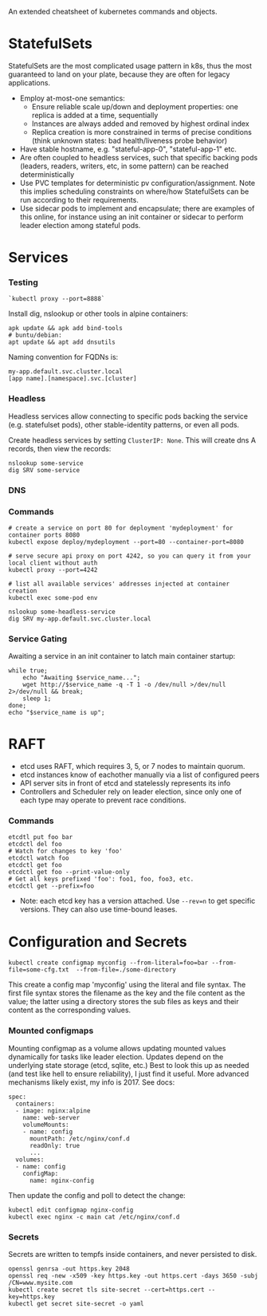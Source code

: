 An extended cheatsheet of kubernetes commands and objects.




# StatefulSets

StatefulSets are the most complicated usage pattern in k8s, thus the most guaranteed to land on your plate, because they are often for legacy applications.
* Employ at-most-one semantics:
	* Ensure reliable scale up/down and deployment properties: one replica is added at a time, sequentially
	* Instances are always added and removed by highest ordinal index
	* Replica creation is more constrained in terms of precise conditions (think unknown states: bad health/liveness probe behavior)
* Have stable hostname, e.g. "stateful-app-0", "stateful-app-1" etc.
* Are often coupled to headless services, such that specific backing pods (leaders, readers, writers, etc, in some pattern) can be reached deterministically
* Use PVC templates for deterministic pv configuration/assignment. Note this implies scheduling constraints on where/how StatefulSets can be run according to their requirements.
* Use sidecar pods to implement and encapsulate; there are examples of this online, for instance using an init container or sidecar to perform leader election among stateful pods.



# Services

### Testing
	`kubectl proxy --port=8888`

Install dig, nslookup or other tools in alpine containers:

	apk update && apk add bind-tools
	# buntu/debian:
	apt update && apt add dnsutils

Naming convention for FQDNs is:
	
	my-app.default.svc.cluster.local
	[app name].[namespace].svc.[cluster]

### Headless
Headless services allow connecting to specific pods backing the service (e.g. statefulset pods), other stable-identity patterns, or even all pods.

Create headless services by setting `ClusterIP: None`. This will create dns A records, then view the records:

	nslookup some-service
	dig SRV some-service

### DNS



### Commands

	# create a service on port 80 for deployment 'mydeployment' for container ports 8080
	kubectl expose deploy/mydeployment --port=80 --container-port=8080

	# serve secure api proxy on port 4242, so you can query it from your local client without auth
	kubectl proxy --port=4242

	# list all available services' addresses injected at container creation
	kubectl exec some-pod env

	nslookup some-headless-service
	dig SRV my-app.default.svc.cluster.local

### Service Gating

Awaiting a service in an init container to latch main container startup:
	
	while true;
		echo "Awaiting $service_name...";
		wget http://$service_name -q -T 1 -o /dev/null >/dev/null 2>/dev/null && break; 
		sleep 1; 
	done;
	echo "$service_name is up";



# RAFT
* etcd uses RAFT, which requires 3, 5, or 7 nodes to maintain quorum.
* etcd instances know of eachother manually via a list of configured peers
* API server sits in front of etcd and statelessly represents its info
* Controllers and Scheduler rely on leader election, since only one of each type may operate to prevent race conditions.

### Commands

	etcdtl put foo bar
	etcdctl del foo
	# Watch for changes to key 'foo'
	etcdctl watch foo 
	etcdctl get foo
	etcdctl get foo --print-value-only
	# Get all keys prefixed 'foo': foo1, foo, foo3, etc.
	etcdctl get --prefix=foo

* Note: each etcd key has a version attached. Use `--rev=n` to get specific versions. They can also use time-bound leases.


# Configuration and Secrets

	kubectl create configmap myconfig --from-literal=foo=bar --from-file=some-cfg.txt  --from-file=./some-directory

This create a config map 'myconfig' using the literal and file syntax. The first file syntax stores the filename as the key and the file content as the value; the latter using a directory stores the sub files as keys and their content as the corresponding values.

### Mounted configmaps

Mounting configmap as a volume allows updating mounted values dynamically for tasks like leader election. Updates depend on the underlying state storage (etcd, sqlite, etc.) Best to look this up as needed (and test like hell to ensure reliability), I just find it useful. More advanced mechanisms likely exist, my info is 2017. See docs:

    spec:
      containers:
      - image: nginx:alpine
        name: web-server
        volumeMounts:
        - name: config
          mountPath: /etc/nginx/conf.d
          readOnly: true
          ...
      volumes:
      - name: config
        configMap:
          name: nginx-config
		
Then update the config and poll to detect the change:

    kubectl edit configmap nginx-config
	kubectl exec nginx -c main cat /etc/nginx/conf.d

### Secrets

Secrets are written to tempfs inside containers, and never persisted to disk.

	openssl genrsa -out https.key 2048
	openssl req -new -x509 -key https.key -out https.cert -days 3650 -subj /CN=www.mysite.com
	kubectl create secret tls site-secret --cert=https.cert --key=https.key
	kubectl get secret site-secret -o yaml

















